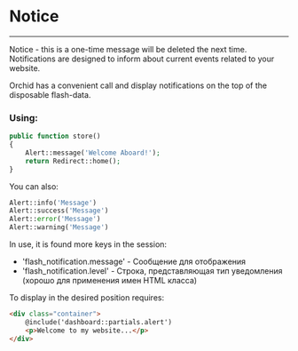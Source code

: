 # Notice
----------
Notice - this is a one-time message will be deleted the next time.
Notifications are designed to inform about current events related to your website.

Orchid has a convenient call and display notifications on the top of the disposable flash-data.
### Using:

```php
public function store()
{
    Alert::message('Welcome Aboard!');
    return Redirect::home();
}
```

You can also:

```php
Alert::info('Message')
Alert::success('Message')
Alert::error('Message')
Alert::warning('Message')
```



In use, it is found more keys in the session:
- 'flash_notification.message' - Сообщение для отображения
- 'flash_notification.level' - Строка, представляющая тип уведомления (хорошо для применения имен HTML класса)


To display in the desired position requires:
```html
<div class="container">
    @include('dashboard::partials.alert')
    <p>Welcome to my website...</p>
</div>
```